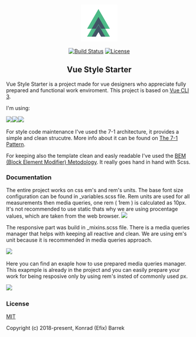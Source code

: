 <p align="center"><a href="https://vuejs.org" target="_blank" rel="noopener noreferrer"><img width="100" src="https://raw.githubusercontent.com/konradovsky/Vue_Starter/master/public/img/icons/android-chrome-192x192.png" alt="Vue Starter logo"></a></p>

<p align="center">
  <a href="https://travis-ci.org/konradovsky/Vue_Style_Starter"><img src="https://travis-ci.org/konradovsky/Vue_Style_Starter.svg?branch=master" alt="Build Status"></a>
  <a href="https://www.npmjs.com/package/vue"><img src="https://img.shields.io/npm/l/vue.svg" alt="License"></a>
  <br>
</p>

<h2 align="center">Vue Style Starter</h2>

Vue Style Starter is a project made for vue designers who appreciate fully prepared and functional work enviroment. This project is based on <a href="https://cli.vuejs.org/" target="_blank" rel="noopener noreferrer">Vue CLI 3</a>.

I'm using:

<a href="https://en.bem.info/methodology/" target="_blank" rel="noopener noreferrer"><img src="https://www.vojtechruzicka.com/static/bem-8e650172ad3bfa5736d64caf0082517a-c865a.jpg" height="60px"></a><a href="https://sass-lang.com/" target="_blank" rel="noopener noreferrer"><img src="https://upload.wikimedia.org/wikipedia/commons/thumb/9/96/Sass_Logo_Color.svg/2000px-Sass_Logo_Color.svg.png" height="60px"></a><a href="https://cli.vuejs.org/" target="_blank" rel="noopener noreferrer"><img src="https://cli.vuejs.org/favicon.png" height="60px"></a>

For style code maintenance I've used the 7-1 architecture, it provides a simple and clean strucutre. More info about it can be found on
<a href="https://sass-guidelin.es/#architecture" target="_blank" rel="noopener noreferrer">The 7-1 Pattern</a>. 

For keeping also the template clean and easly readable I've used the <a href="https://en.bem.info/methodology/" target="_blank" rel="noopener noreferrer">BEM (Block Element Modifier) Metodology</a>. It really goes hand in hand with Scss.

### Documentation

The entire project works on css em's and rem's units. The base font size configuration can be found in _variables.scss file. Rem units are used for all measurements then media queries, one rem ( 1rem ) is calculated as 10px. It's not recommended to use static thats why we are using procentage values, which are taken from the web browser.
<a href="https://ibb.co/kYx5Cq"><img src="https://preview.ibb.co/d5QE5A/carbon-2.png" width="450px" border="0"></a>

The responsive part was build in _mixins.scss file. There is a media queries manager that helps with keeping all reactive and clean. We are using em's unit because it is recommended in media queries approach.

<a href="https://ibb.co/kYx5Cq"><img src="https://image.ibb.co/jUz7QA/carbon.png" width="450px" border="0"></a>

Here you can find an exaple how to use prepared media queries manager. This exapmple is already in the project and you can easily prepare your work for being resposive only by using rem's insted of commonly used px.

<a href="https://ibb.co/hvfssq"><img src="https://image.ibb.co/iNY1kA/carbon-1.png" width="350px" border="0"></a><br /><a target='_blank' href='https://aluminumsulfate.net/aluminum'></a>

### License

[MIT](http://opensource.org/licenses/MIT)

Copyright (c) 2018-present, Konrad (Efix) Barrek

